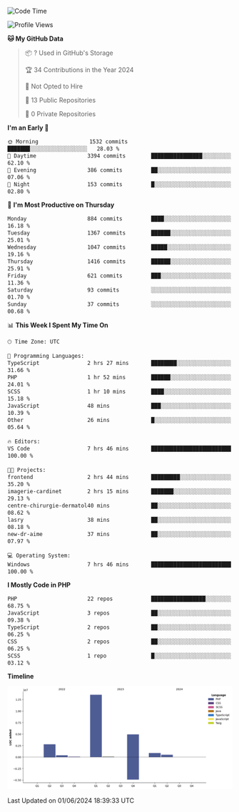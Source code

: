 <!--START_SECTION:waka-->
![Code Time](http://img.shields.io/badge/Code%20Time-1%2C724%20hrs%2024%20mins-blue)

![Profile Views](http://img.shields.io/badge/Profile%20Views-0-blue)

**🐱 My GitHub Data** 

> 📦 ? Used in GitHub's Storage 
 > 
> 🏆 34 Contributions in the Year 2024
 > 
> 🚫 Not Opted to Hire
 > 
> 📜 13 Public Repositories 
 > 
> 🔑 0 Private Repositories 
 > 
**I'm an Early 🐤** 

```text
🌞 Morning                1532 commits        ███████░░░░░░░░░░░░░░░░░░   28.03 % 
🌆 Daytime                3394 commits        ████████████████░░░░░░░░░   62.10 % 
🌃 Evening                386 commits         ██░░░░░░░░░░░░░░░░░░░░░░░   07.06 % 
🌙 Night                  153 commits         █░░░░░░░░░░░░░░░░░░░░░░░░   02.80 % 
```
📅 **I'm Most Productive on Thursday** 

```text
Monday                   884 commits         ████░░░░░░░░░░░░░░░░░░░░░   16.18 % 
Tuesday                  1367 commits        ██████░░░░░░░░░░░░░░░░░░░   25.01 % 
Wednesday                1047 commits        █████░░░░░░░░░░░░░░░░░░░░   19.16 % 
Thursday                 1416 commits        ██████░░░░░░░░░░░░░░░░░░░   25.91 % 
Friday                   621 commits         ███░░░░░░░░░░░░░░░░░░░░░░   11.36 % 
Saturday                 93 commits          ░░░░░░░░░░░░░░░░░░░░░░░░░   01.70 % 
Sunday                   37 commits          ░░░░░░░░░░░░░░░░░░░░░░░░░   00.68 % 
```


📊 **This Week I Spent My Time On** 

```text
🕑︎ Time Zone: UTC

💬 Programming Languages: 
TypeScript               2 hrs 27 mins       ████████░░░░░░░░░░░░░░░░░   31.66 % 
PHP                      1 hr 52 mins        ██████░░░░░░░░░░░░░░░░░░░   24.01 % 
SCSS                     1 hr 10 mins        ████░░░░░░░░░░░░░░░░░░░░░   15.18 % 
JavaScript               48 mins             ███░░░░░░░░░░░░░░░░░░░░░░   10.39 % 
Other                    26 mins             █░░░░░░░░░░░░░░░░░░░░░░░░   05.64 % 

🔥 Editors: 
VS Code                  7 hrs 46 mins       █████████████████████████   100.00 % 

🐱‍💻 Projects: 
frontend                 2 hrs 44 mins       █████████░░░░░░░░░░░░░░░░   35.20 % 
imagerie-cardinet        2 hrs 15 mins       ███████░░░░░░░░░░░░░░░░░░   29.13 % 
centre-chirurgie-dermatol40 mins             ██░░░░░░░░░░░░░░░░░░░░░░░   08.62 % 
lasry                    38 mins             ██░░░░░░░░░░░░░░░░░░░░░░░   08.18 % 
new-dr-aime              37 mins             ██░░░░░░░░░░░░░░░░░░░░░░░   07.97 % 

💻 Operating System: 
Windows                  7 hrs 46 mins       █████████████████████████   100.00 % 
```

**I Mostly Code in PHP** 

```text
PHP                      22 repos            █████████████████░░░░░░░░   68.75 % 
JavaScript               3 repos             ██░░░░░░░░░░░░░░░░░░░░░░░   09.38 % 
TypeScript               2 repos             ██░░░░░░░░░░░░░░░░░░░░░░░   06.25 % 
CSS                      2 repos             ██░░░░░░░░░░░░░░░░░░░░░░░   06.25 % 
SCSS                     1 repo              █░░░░░░░░░░░░░░░░░░░░░░░░   03.12 % 
```



**Timeline**

![Lines of Code chart](https://raw.githubusercontent.com/tahar-elgunaoui/tahar-elgunaoui/main/assets/bar_graph.png)


 Last Updated on 01/06/2024 18:39:33 UTC
<!--END_SECTION:waka-->
